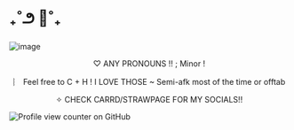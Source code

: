 # ₊˚౨ 🌷˚₊                      

![image](https://github.com/user-attachments/assets/f22b25fe-c929-4984-97b9-b489ba37f1ad)




<p align="center">♡ ANY PRONOUNS !! ; Minor ! </p>


<p align="center">︴ Feel free to C + H ! I LOVE THOSE ~ Semi-afk most of the time or offtab </p>


<p align="center"> ✧ CHECK CARRD/STRAWPAGE FOR MY SOCIALS!! </p>

![Profile view counter on GitHub](https://komarev.com/ghpvc/?username=Tulipsm0ker)
